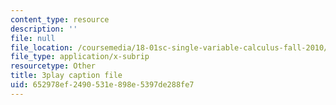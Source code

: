 ```yaml
---
content_type: resource
description: ''
file: null
file_location: /coursemedia/18-01sc-single-variable-calculus-fall-2010/652978ef2490531e898e5397de288fe7_YN7k_bXXggY.vtt
file_type: application/x-subrip
resourcetype: Other
title: 3play caption file
uid: 652978ef-2490-531e-898e-5397de288fe7
---
```

